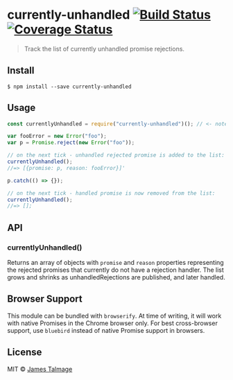 # currently-unhandled [![Build Status](https://travis-ci.org/jamestalmage/currently-unhandled.svg?branch=master)](https://travis-ci.org/jamestalmage/currently-unhandled) [![Coverage Status](https://coveralls.io/repos/github/jamestalmage/currently-unhandled/badge.svg?branch=master)](https://coveralls.io/github/jamestalmage/currently-unhandled?branch=master)

> Track the list of currently unhandled promise rejections.

## Install

```
$ npm install --save currently-unhandled
```

## Usage

```js
const currentlyUnhandled = require("currently-unhandled")(); // <- note the invocation

var fooError = new Error("foo");
var p = Promise.reject(new Error("foo"));

// on the next tick - unhandled rejected promise is added to the list:
currentlyUnhandled();
//=> [{promise: p, reason: fooError}]'

p.catch(() => {});

// on the next tick - handled promise is now removed from the list:
currentlyUnhandled();
//=> [];
```

## API

### currentlyUnhandled()

Returns an array of objects with `promise` and `reason` properties representing the rejected promises that currently do not have a rejection handler. The list grows and shrinks as unhandledRejections are published, and later handled.

## Browser Support

This module can be bundled with `browserify`. At time of writing, it will work with native Promises in the Chrome browser only. For best cross-browser support, use `bluebird` instead of native Promise support in browsers.

## License

MIT © [James Talmage](http://github.com/jamestalmage)
